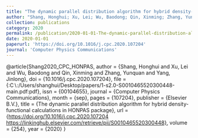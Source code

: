 ```yaml
---
title: "The dynamic parallel distribution algorithm for hybrid density-functional calculations in HONPAS package"
author: "Shang, Honghui; Xu, Lei; Wu, Baodong; Qin, Xinming; Zhang, Yunquan; Yang, Jinlong"
collection: publications
category: 2020
permalink: /publication/2020-01-01-The-dynamic-parallel-distribution-algorithm-for-hybrid-density-functional-calculations-in-HONPAS-package
date: 2020-01-01
paperurl: 'https://doi.org/10.1016/j.cpc.2020.107204'
journal: 'Computer Physics Communications'
---
```

@article{Shang2020_CPC_HONPAS,
 author = {Shang, Honghui and Xu, Lei and Wu, Baodong and Qin, Xinming and Zhang, Yunquan and Yang, Jinlong},
 doi = {10.1016/j.cpc.2020.107204},
 file = {:C$\backslash$:/Users/shanghui/Desktop/papers/1-s2.0-S0010465520300448-main.pdf:pdf},
 issn = {00104655},
 journal = {Computer Physics Communications},
 month = {sep},
 pages = {107204},
 publisher = {Elsevier B.V.},
 title = {The dynamic parallel distribution algorithm for hybrid density-functional calculations in HONPAS package},
 url = {https://doi.org/10.1016/j.cpc.2020.107204 https://linkinghub.elsevier.com/retrieve/pii/S0010465520300448},
 volume = {254},
 year = {2020}
}
